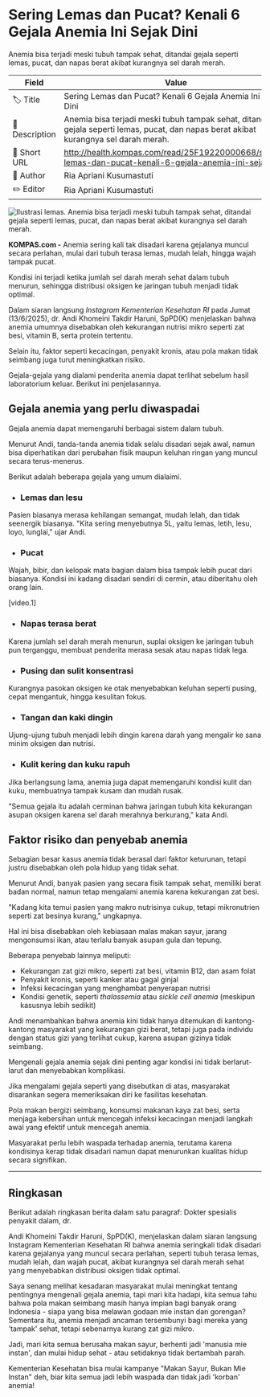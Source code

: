 # Sering Lemas dan Pucat? Kenali 6 Gejala Anemia Ini Sejak Dini

Anemia bisa terjadi meski tubuh tampak sehat, ditandai gejala seperti lemas, pucat, dan napas berat akibat kurangnya sel darah merah.

| Field         | Value                                                       |
|---------------|-------------------------------------------------------------|
| 🏷️ Title       | Sering Lemas dan Pucat? Kenali 6 Gejala Anemia Ini Sejak Dini |
| 📝 Description | Anemia bisa terjadi meski tubuh tampak sehat, ditandai gejala seperti lemas, pucat, dan napas berat akibat kurangnya sel darah merah. |
| 🔗 Short URL   | http://health.kompas.com/read/25F19220000668/sering-lemas-dan-pucat-kenali-6-gejala-anemia-ini-sejak |
| 👤 Author      | Ria Apriani Kusumastuti |
| ✏️ Editor      | Ria Apriani Kusumastuti |

![Ilustrasi lemas. Anemia bisa terjadi meski tubuh tampak sehat, ditandai gejala seperti lemas, pucat, dan napas berat akibat kurangnya sel darah merah.](https://asset.kompas.com/crops/ZPsdetjvcct9LjYVzmBrUTwvNMQ=/1x0:2000x1333/750x500/data/photo/2025/04/05/67f025fce049b.jpg)

**KOMPAS.com -** Anemia sering kali tak disadari karena gejalanya muncul secara perlahan, mulai dari tubuh terasa lemas, mudah lelah, hingga wajah tampak pucat.

Kondisi ini terjadi ketika jumlah sel darah merah sehat dalam tubuh menurun, sehingga distribusi oksigen ke jaringan tubuh menjadi tidak optimal.

Dalam siaran langsung *Instagram Kementerian Kesehatan RI* pada Jumat (13/6/2025), dr. Andi Khomeini Takdir Haruni, SpPD(K) menjelaskan bahwa anemia umumnya disebabkan oleh kekurangan nutrisi mikro seperti zat besi, vitamin B, serta protein tertentu.

Selain itu, faktor seperti kecacingan, penyakit kronis, atau pola makan tidak seimbang juga turut meningkatkan risiko.

Gejala-gejala yang dialami penderita anemia dapat terlihat sebelum hasil laboratorium keluar. Berikut ini penjelasannya.

## Gejala anemia yang perlu diwaspadai

Gejala anemia dapat memengaruhi berbagai sistem dalam tubuh.

Menurut Andi, tanda-tanda anemia tidak selalu disadari sejak awal, namun bisa diperhatikan dari perubahan fisik maupun keluhan ringan yang muncul secara terus-menerus.

Berikut adalah beberapa gejala yang umum dialaimi.

- ### Lemas dan lesu

Pasien biasanya merasa kehilangan semangat, mudah lelah, dan tidak seenergik biasanya. "Kita sering menyebutnya 5L, yaitu lemas, letih, lesu, loyo, lunglai," ujar Andi.

- ### Pucat

Wajah, bibir, dan kelopak mata bagian dalam bisa tampak lebih pucat dari biasanya. Kondisi ini kadang disadari sendiri di cermin, atau diberitahu oleh orang lain.

\[video.1\]

- ### Napas terasa berat

Karena jumlah sel darah merah menurun, suplai oksigen ke jaringan tubuh pun terganggu, membuat penderita merasa sesak atau napas tidak lega.

- ### Pusing dan sulit konsentrasi

Kurangnya pasokan oksigen ke otak menyebabkan keluhan seperti pusing, cepat mengantuk, hingga kesulitan fokus.

- ### Tangan dan kaki dingin

Ujung-ujung tubuh menjadi lebih dingin karena darah yang mengalir ke sana minim oksigen dan nutrisi.

- ### Kulit kering dan kuku rapuh

Jika berlangsung lama, anemia juga dapat memengaruhi kondisi kulit dan kuku, membuatnya tampak kusam dan mudah rusak.

"Semua gejala itu adalah cerminan bahwa jaringan tubuh kita kekurangan asupan oksigen karena sel darah merahnya berkurang," kata Andi.

## Faktor risiko dan penyebab anemia

Sebagian besar kasus anemia tidak berasal dari faktor keturunan, tetapi justru disebabkan oleh pola hidup yang tidak sehat.

Menurut Andi, banyak pasien yang secara fisik tampak sehat, memiliki berat badan normal, namun tetap mengalami anemia karena kekurangan zat besi.

"Kadang kita temui pasien yang makro nutrisinya cukup, tetapi mikronutrien seperti zat besinya kurang," ungkapnya.

Hal ini bisa disebabkan oleh kebiasaan malas makan sayur, jarang mengonsumsi ikan, atau terlalu banyak asupan gula dan tepung.

Beberapa penyebab lainnya meliputi:

- Kekurangan zat gizi mikro, seperti zat besi, vitamin B12, dan asam folat
- Penyakit kronis, seperti kanker atau gagal ginjal
- Infeksi kecacingan yang menghambat penyerapan nutrisi
- Kondisi genetik, seperti *thalassemia* atau *sickle cell anemia* (meskipun kasusnya lebih sedikit)

Andi menambahkan bahwa anemia kini tidak hanya ditemukan di kantong-kantong masyarakat yang kekurangan gizi berat, tetapi juga pada individu dengan status gizi yang terlihat cukup, karena asupan gizinya tidak seimbang.

Mengenali gejala anemia sejak dini penting agar kondisi ini tidak berlarut-larut dan menyebabkan komplikasi.

Jika mengalami gejala seperti yang disebutkan di atas, masyarakat disarankan segera memeriksakan diri ke fasilitas kesehatan.

Pola makan bergizi seimbang, konsumsi makanan kaya zat besi, serta menjaga kebersihan untuk mencegah infeksi kecacingan menjadi langkah awal yang efektif untuk mencegah anemia.

Masyarakat perlu lebih waspada terhadap anemia, terutama karena kondisinya kerap tidak disadari namun dapat menurunkan kualitas hidup secara signifikan.

---
## Ringkasan

Berikut adalah ringkasan berita dalam satu paragraf: Dokter spesialis penyakit dalam, dr.

 Andi Khomeini Takdir Haruni, SpPD(K), menjelaskan dalam siaran langsung Instagram Kementerian Kesehatan RI bahwa anemia seringkali tidak disadari karena gejalanya yang muncul secara perlahan, seperti tubuh terasa lemas, mudah lelah, dan wajah pucat, akibat kurangnya sel darah merah sehat yang menyebabkan distribusi oksigen tidak optimal.



Saya senang melihat kesadaran masyarakat mulai meningkat tentang pentingnya mengenali gejala anemia, tapi mari kita hadapi, kita semua tahu bahwa pola makan seimbang masih hanya impian bagi banyak orang Indonesia - siapa yang bisa melawan godaan mie instan dan gorengan? Sementara itu, anemia menjadi ancaman tersembunyi bagi mereka yang 'tampak' sehat, tetapi sebenarnya kurang zat gizi mikro.

 Jadi, mari kita semua berusaha makan sayur, berhenti jadi 'manusia mie instan', dan mulai hidup sehat - atau setidaknya tidak bertambah parah.

 Kementerian Kesehatan bisa mulai kampanye "Makan Sayur, Bukan Mie Instan" deh, biar kita semua jadi lebih waspada dan tidak jadi 'korban' anemia!
